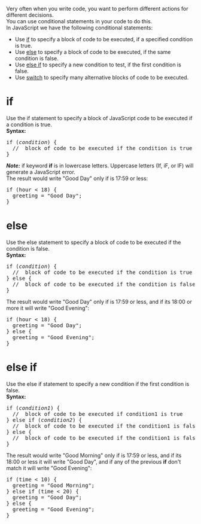 Very often when you write code, you want to perform different actions for different decisions.
<br>
You can use conditional statements in your code to do this.
<br>
In JavaScript we have the following conditional statements:
<ul>
  <li>Use <a href="#if">if</a> to specify a block of code to be executed, if a specified condition is true.</li>
  <li>Use <a href="#else">else</a> to specify a block of code to be executed, if the same condition is false.</li>
  <li>Use <a href="#if-else">else if</a> to specify a new condition to test, if the first condition is false.</li>
  <li>Use <a href="Switch.md">switch</a> to specify many alternative blocks of code to be executed.</li>
</ul>
<h1>if</h1>
Use the if statement to specify a block of JavaScript code to be executed if a condition is true.
<br>
<b>Syntax:</b>
<pre>
if (<i>condition</i>) {
  //  block of code to be executed if the condition is true
}
</pre>
<b><i>Note:</i></b> if keyword <b>if</b> is in lowercase letters. Uppercase letters (If, iF, or IF) will generate a JavaScript error.
<br>
The result would write "Good Day" only if is 17:59 or less:
<pre>
if (hour &lt; 18) {
  greeting = "Good Day";
}
</pre>
<h1>else</h1>
Use the else statement to specify a block of code to be executed if the condition is false.
<br>
<b>Syntax:</b>
<pre>
if (<i>condition</i>) {
  //  block of code to be executed if the condition is true
} else {
  //  block of code to be executed if the condition is false
}
</pre>
The result would write "Good Day" only if is 17:59 or less, and if its 18:00 or more it will write "Good Evening":
<pre>
if (hour &lt; 18) {
  greeting = "Good Day";
} else {
  greeting = "Good Evening";
}
</pre>
<h1>else if</h1>
Use the else if statement to specify a new condition if the first condition is false.
<br>
<b>Syntax:</b>
<pre>
if (<i>condition1</i>) {
  //  block of code to be executed if condition1 is true
} else if (<i>condition2</i>) {
  //  block of code to be executed if the condition1 is false and condition2 is true
} else {
  //  block of code to be executed if the condition1 is false and condition2 is false
}
</pre>
The result would write "Good Morning" only if is 17:59 or less, and if its 18:00 or less it will write "Good Day", and if any of the previous <b>if</b> don't match it will write "Good Evening":
<pre>
if (time &lt; 10) {
  greeting = "Good Morning";
} else if (time &lt; 20) {
  greeting = "Good Day";
} else {
  greeting = "Good Evening";
}
</pre>
